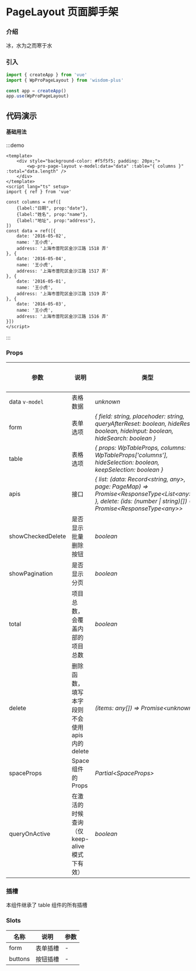 # PageLayout 页面脚手架

### 介绍

冰，水为之而寒于水

### 引入

```js
import { createApp } from 'vue'
import { WpProPageLayout } from 'wisdom-plus'

const app = createApp()
app.use(WpProPageLayout)
```

## 代码演示

#### 基础用法

:::demo
```vue
<template>
    <div style="background-color: #f5f5f5; padding: 20px;">
        <wp-pro-page-layout v-model:data="data" :table="{ columns }" :total="data.length" />
    </div>
</template>
<script lang="ts" setup>
import { ref } from 'vue'

const columns = ref([
    {label:"日期", prop:"date"},
    {label:"姓名", prop:"name"},
    {label:"地址", prop:"address"},
])
const data = ref([{
    date: '2016-05-02',
    name: '王小虎',
    address: '上海市普陀区金沙江路 1518 弄'
}, {
    date: '2016-05-04',
    name: '王小虎',
    address: '上海市普陀区金沙江路 1517 弄'
}, {
    date: '2016-05-01',
    name: '王小虎',
    address: '上海市普陀区金沙江路 1519 弄'
}, {
    date: '2016-05-03',
    name: '王小虎',
    address: '上海市普陀区金沙江路 1516 弄'
}])
</script>
```
:::

### Props

| 参数      | 说明                                          | 类型                                                                  | 默认值                |
| --------- |---------------------------------------------|---------------------------------------------------------------------|--------------------|
| data `v-model` | 表格数据       | _unknown_                                                      | -                  |
| form   | 表单选项                  | _{ field: string, placehoder: string, queryAfterReset: boolean, hideReset: boolean, hideInput: boolean, hideSearch: boolean }_                                                            | -                  |
| table | 表格选项 | _{ props: WpTableProps, columns: WpTableProps['columns'], hideSelection: boolean, keepSelection: boolean }_ | -                  |
| apis | 接口 | _{ list: (data: Record\<string, any>, page: PageMap) => Promise\<ResponseType\<List\<any>>> }, delete: (ids: (number \| string)[]) => Promise\<ResponseType\<any>>_ | - |
| showCheckedDelete | 是否显示批量删除按钮 | _boolean_ | - |
| showPagination | 是否显示分页 | _boolean_ | - |
| total | 项目总数，会覆盖内部的项目总数 | _boolean_ | - |
| delete | 删除函数，填写本字段则不会使用 apis 内的 delete | _(items: any[]) => Promise\<unknown>_ | - |
| spaceProps | Space 组件的 Props | _Partial\<SpaceProps>_ | - |
| queryOnActive | 在激活的时候查询（仅 keep-alive 模式下有效） | _boolean_ | - |

### 插槽

本组件继承了 table 组件的所有插槽
### Slots

| 名称    | 说明     | 参数 |
| ------- | -------- | --- |
| form | 表单插槽 | - |
| buttons | 按钮插槽 | - |